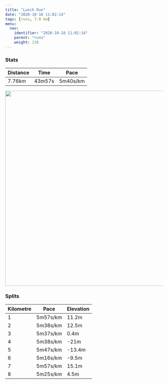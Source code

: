```yaml
---
title: "Lunch Run"
date: "2020-10-18 11:02:14"
tags: [runs, 7-8 km]
menu:
  nav:
    identifier: "2020-10-18 11:02:14"
    parent: "runs"
    weight: 130
---
```


### Stats

| Distance | Time | Pace |
|----------|------|------|
|7.76km|43m57s|5m40s/km|

<img src='https://maps.googleapis.com/maps/api/staticmap?maptype=terrain&path=enc:akvdI|{qNOOO_@c@q@SEOFWXk@|@}@z@Q\M?Ma@@[Fc@LQj@gAFUNWPg@x@q@HUVCHOHe@Fm@Zq@Vc@TKnAaAAGUg@AWJc@Tq@Fa@L_@NYv@o@XMRQDKl@c@`@cAXa@NYPm@JKNE\LL^Lh@LLJEHSZg@^mBVo@p@k@b@o@^U`@w@h@o@N_@fAkBTWTK^HRx@~@tATh@XjAp@|@R\|@bCb@z@z@lA\XVf@JHB?HOZYTo@b@{@`AwAb@aAbAuAVe@Vo@Nk@j@sAj@wBVURAp@l@tAbBHTBb@Kn@[nAMXMFGfABL^XBTCTe@jA]p@[dAQ~@M^O`A]lADL|Cx@`Cx@bCl@r@ZNMLeA|@iFDc@TqAZi@j@g@^e@ZWNANDp@d@h@j@`@l@bBlBvBxBhD|DPJHLBJE\Qx@eA~CYnAq@dB[d@Qf@[lA]tBCf@CrCGd@IVGFWGIBOd@QTEN?TGXSj@AHEx@Mx@MnBU`AQ|AITKb@Un@GH]RU\Ur@S\STSd@QRc@X]v@W^i@^w@x@e@Bq@f@IAEEAD@H`@x@Fb@J`@?PI@y@}@e@GaAa@]o@_@c@SE_@@k@a@c@K_@a@u@Wq@My@m@]GcBn@[VITm@|DE|A?`AA`@[f@Sd@I`@E^Uz@Ez@CHQJMRMd@Sd@o@b@i@f@k@t@QDQPQh@In@IVKNo@^}@b@i@H_@EgA^iAIc@i@]W[Ck@Um@ECEIk@@WDOGk@AuCE}@KJi@I_ABWFa@Tm@Jg@Eq@_@UAgCd@_@XQTM^UpBOp@s@l@s@t@G^EjAKf@@Dn@W\Wz@eAp@e@LCx@Jl@S^WF@r@y@f@{@FSHIPDh@b@LBJCd@YPEdB@NQDSIuBKu@Bc@AUK{@?eCIaDBeBAIKWMG{A?K@OJMNgAvCGDECISKGYBSOO_@KIQ]IEIUSSCIOEGSKMCSa@aAU}@?_@Dm@v@qBT[BMCSMg@Gi@QaAMaAMe@M}@Uq@K_Ag@sBYeAIq@Og@M_AM][}AW}@OeAMg@M}@DURDFFVi@lA{Ab@q@X[L?LLT`@N`@&key=AIzaSyBPVQ_iynBzLujdhfLzy8Z-5zczbktE55k&size=800x800&scale=2&markers=color:yellow|label:S|53.36769,-2.55439&markers=color:green|label:F|53.36784000000003,-2.5542000000000007' width='625' />

### Splits

| Kilometre | Pace | Elevation |
|------|------|-----------|
|1|5m57s/km|11.2m|
|2|5m38s/km|12.5m|
|3|5m37s/km|0.4m|
|4|5m38s/km|-21m|
|5|5m47s/km|-13.4m|
|6|5m16s/km|-9.5m|
|7|5m57s/km|15.1m|
|8|5m25s/km|4.5m|

